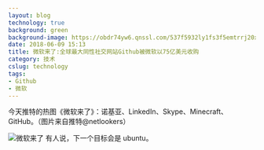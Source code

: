 ```yaml
---
layout: blog
technology: true
background: green
background-image: https://obdr74yw6.qnssl.com/537f5932ly1fs3f5emtrrj20xr0g3tat.jpg
date: 2018-06-09 15:13
title: 微软来了:全球最大同性社交网站Github被微软以75亿美元收购
category: 技术
cslug: technology
tags:
- Github
- 微软
---
```


今天推特的热图《微软来了》：诺基亚、LinkedIn、Skype、Minecraft、GitHub。（图片来自推特@netlookers） 

![微软来了][1]
有人说，下一个目标会是 ubuntu。 ​​​​


  [1]: http://wx3.sinaimg.cn/large/537f5932ly1fs3f5emtrrj20xr0g3tat.jpg